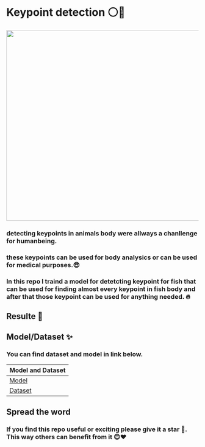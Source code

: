 # Keypoint detection ⚪🐠

<img src="https://github.com/user-attachments/assets/ca35c741-d9a2-4aba-86d9-80c72979d85f" width="1100" height="500">




### detecting keypoints in animals body were allways a chanllenge for humanbeing.
### these keypoints can be used for body analysics or can be used for medical purposes.😎

### In this repo I traind a model for detetcting keypoint for fish that can be used for finding almost every keypoint in fish body and after that those keypoint can be used for anything needed. 🔥


Resulte 💪
---








Model/Dataset ✨
----
### **You can find dataset and model in link below**.
|Model and Dataset |
| ------------- | 
|      [Model]()      |
|      [Dataset](https://universe.roboflow.com/nust-islamabad/mynewproject-1mc0q/dataset/4)  



## Spread the word
### If you find this repo useful or exciting please give it a star 🎇. This way others can benefit from it 😊❤
